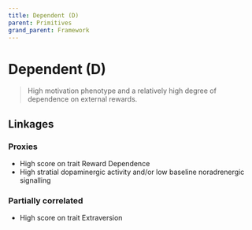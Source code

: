 ```yaml
---
title: Dependent (D)
parent: Primitives
grand_parent: Framework
---
```


# Dependent (D)

>High motivation phenotype and a relatively high degree of dependence on external rewards.

## Linkages

### Proxies

* High score on trait Reward Dependence
* High stratial dopaminergic activity and/or low baseline noradrenergic signalling

### Partially correlated

* High score on trait Extraversion


